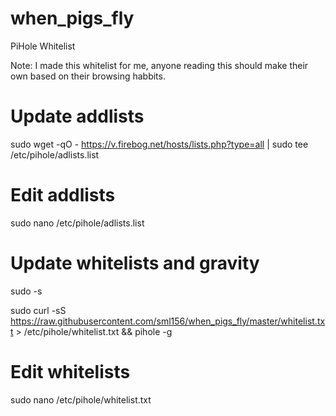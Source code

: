 # when_pigs_fly
PiHole Whitelist

Note:
I made this whitelist for me, anyone reading this should make their own based on their browsing habbits.

# Update addlists

sudo wget -qO - https://v.firebog.net/hosts/lists.php?type=all | sudo tee /etc/pihole/adlists.list

# Edit addlists

sudo nano /etc/pihole/adlists.list

# Update whitelists and gravity
sudo -s

sudo curl -sS https://raw.githubusercontent.com/sml156/when_pigs_fly/master/whitelist.txt > /etc/pihole/whitelist.txt && pihole -g

# Edit whitelists

sudo nano /etc/pihole/whitelist.txt

